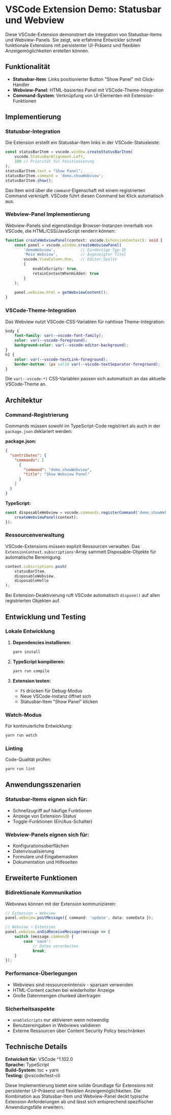 # VSCode Extension Demo: Statusbar und Webview

Diese VSCode-Extension demonstriert die Integration von Statusbar-Items und Webview-Panels. Sie zeigt, wie erfahrene Entwickler schnell funktionale Extensions mit persistenter UI-Präsenz und flexiblen Anzeigemöglichkeiten erstellen können.

## Funktionalität

- **Statusbar-Item**: Links positionierter Button "Show Panel" mit Click-Handler
- **Webview-Panel**: HTML-basiertes Panel mit VSCode-Theme-Integration
- **Command-System**: Verknüpfung von UI-Elementen mit Extension-Funktionen

## Implementierung

### Statusbar-Integration

Die Extension erstellt ein Statusbar-Item links in der VSCode-Statusleiste:

```typescript
const statusBarItem = vscode.window.createStatusBarItem(
    vscode.StatusBarAlignment.Left, 
    100 // Priorität für Positionierung
);
statusBarItem.text = "Show Panel";
statusBarItem.command = 'demo.showWebview';
statusBarItem.show();
```

Das Item wird über die `command`-Eigenschaft mit einem registrierten Command verknüpft. VSCode führt diesen Command bei Klick automatisch aus.

### Webview-Panel Implementierung

Webview-Panels sind eigenständige Browser-Instanzen innerhalb von VSCode, die HTML/CSS/JavaScript rendern können:

```typescript
function createWebviewPanel(context: vscode.ExtensionContext): void {
    const panel = vscode.window.createWebviewPanel(
        'demoWebview',           // Eindeutige Typ-ID
        'Mein Webview',          // Angezeigter Titel
        vscode.ViewColumn.One,   // Editor-Spalte
        {
            enableScripts: true,
            retainContextWhenHidden: true
        }
    );
    
    panel.webview.html = getWebviewContent();
}
```

### VSCode-Theme-Integration

Das Webview nutzt VSCode-CSS-Variablen für nahtlose Theme-Integration:

```css
body {
    font-family: var(--vscode-font-family);
    color: var(--vscode-foreground);
    background-color: var(--vscode-editor-background);
}
h1 {
    color: var(--vscode-textLink-foreground);
    border-bottom: 1px solid var(--vscode-textSeparator-foreground);
}
```

Die `var(--vscode-*)` CSS-Variablen passen sich automatisch an das aktuelle VSCode-Theme an.

## Architektur

### Command-Registrierung

Commands müssen sowohl im TypeScript-Code registriert als auch in der `package.json` deklariert werden:

**package.json:**
```json
{
  "contributes": {
    "commands": [
      {
        "command": "demo.showWebview",
        "title": "Show Webview Panel"
      }
    ]
  }
}
```

**TypeScript:**
```typescript
const disposableWebview = vscode.commands.registerCommand('demo.showWebview', () => {
    createWebviewPanel(context);
});
```

### Ressourcenverwaltung

VSCode-Extensions müssen explizit Ressourcen verwalten. Das `ExtensionContext.subscriptions`-Array sammelt Disposable-Objekte für automatische Bereinigung:

```typescript
context.subscriptions.push(
    statusBarItem,
    disposableWebview,
    disposableHello
);
```

Bei Extension-Deaktivierung ruft VSCode automatisch `dispose()` auf allen registrierten Objekten auf.

## Entwicklung und Testing

### Lokale Entwicklung

1. **Dependencies installieren:**
   ```bash
   yarn install
   ```

2. **TypeScript kompilieren:**
   ```bash
   yarn run compile
   ```

3. **Extension testen:**
   - `F5` drücken für Debug-Modus
   - Neue VSCode-Instanz öffnet sich
   - Statusbar-Item "Show Panel" klicken

### Watch-Modus

Für kontinuierliche Entwicklung:
```bash
yarn run watch
```

### Linting

Code-Qualität prüfen:
```bash
yarn run lint
```

## Anwendungsszenarien

### Statusbar-Items eignen sich für:
- Schnellzugriff auf häufige Funktionen
- Anzeige von Extension-Status  
- Toggle-Funktionen (Ein/Aus-Schalter)

### Webview-Panels eignen sich für:
- Konfigurationsoberflächen
- Datenvisualisierung
- Formulare und Eingabemasken
- Dokumentation und Hilfeseiten

## Erweiterte Funktionen

### Bidirektionale Kommunikation

Webviews können mit der Extension kommunizieren:

```typescript
// Extension → Webview
panel.webview.postMessage({ command: 'update', data: someData });

// Webview → Extension  
panel.webview.onDidReceiveMessage(message => {
    switch (message.command) {
        case 'save':
            // Daten verarbeiten
            break;
    }
});
```

### Performance-Überlegungen

- Webviews sind ressourcenintensiv - sparsam verwenden
- HTML-Content cachen bei wiederholter Anzeige
- Große Datenmengen chunked übertragen

### Sicherheitsaspekte

- `enableScripts` nur aktivieren wenn notwendig
- Benutzereingaben in Webviews validieren
- Externe Ressourcen über Content Security Policy beschränken

## Technische Details

**Entwickelt für:** VSCode ^1.102.0  
**Sprache:** TypeScript  
**Build-System:** tsc + yarn  
**Testing:** @vscode/test-cli

Diese Implementierung bietet eine solide Grundlage für Extensions mit persistenter UI-Präsenz und flexiblen Anzeigemöglichkeiten. Die Kombination aus Statusbar-Item und Webview-Panel deckt typische Extension-Anforderungen ab und lässt sich entsprechend spezifischer Anwendungsfälle erweitern.